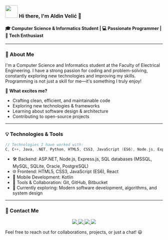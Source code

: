 ### <img src="https://raw.githubusercontent.com/Velicaldin/Velicaldin/main/wave.gif" width="40px"> Hi there, I'm Aldin Velić 👋

#### 🎓 Computer Science & Informatics Student | 💻 Passionate Programmer | 🚀 Tech Enthusiast

---

### 🔹 About Me
I'm a Computer Science and Informatics student at the Faculty of Electrical Engineering. I have a strong passion for coding and problem-solving, constantly exploring new technologies and improving my skills. Programming is not just a skill for me—it's something I truly enjoy! 

🌟 **What excites me?**
- Crafting clean, efficient, and maintainable code
- Exploring new technologies & frameworks
- Learning about software design & architecture
- Contributing to open-source projects

---

### 💡 Technologies & Tools

```c
// Technologies I have worked with:
C, C++, Java, .NET, Python, HTML5, CSS3, JavaScript (ES6), Node.js, Express.js, SQL databases (MSSQL, MySQL, SQLite, Oracle, PostgreSQL), React, Git, GitHub, Bitbucket, Kotlin and so more
```

- 🛠️ Backend: ASP.NET, Node.js, Express.js, SQL databases (MSSQL, MySQL, SQLite, Oracle, PostgreSQL)  
- 🌐 Frontend: HTML5, CSS3, JavaScript (ES6), React  
- 📱 Mobile Development: Kotlin  
- 🔧 Tools & Collaboration: Git, GitHub, Bitbucket  
- 🎯 Currently exploring: Modern software development, algorithms, and system design  
 
---

### 👫 Contact Me
<p align="center">
  <a href="mailto:velicaldin252@gmail.com">
    <img src="https://img.shields.io/badge/Gmail-D14836?style=for-the-badge&logo=gmail&logoColor=white" />
  </a>
  <a href="https://www.instagram.com/aldin43/">
    <img src="https://img.shields.io/badge/Instagram-E4405F?style=for-the-badge&logo=instagram&logoColor=white" />
  </a>
  <a href="https://www.facebook.com/aldin.velic.2004">
    <img src="https://img.shields.io/badge/Facebook-1877F2?style=for-the-badge&logo=facebook&logoColor=white" />
  </a>
  <a href="https://www.linkedin.com/in/aldin-velić-21b997268">
    <img src="https://img.shields.io/badge/LinkedIn-0A66C2?style=for-the-badge&logo=linkedin&logoColor=white" />
  </a>
</p>

Feel free to reach out for collaborations, projects, or just a chat! 😃
